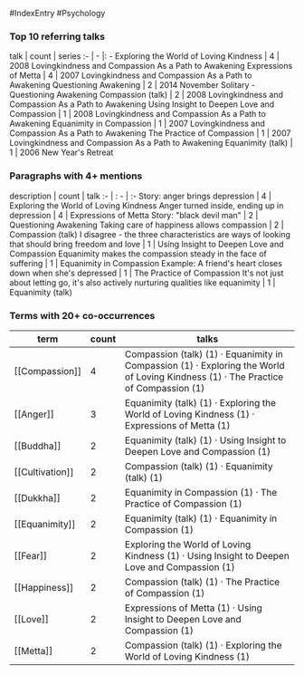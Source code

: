 #IndexEntry #Psychology

### Top 10 referring talks
talk | count | series
:- | - |: -
<a data-href="Exploring the World of Loving Kindness" class="internal-link">Exploring the World of Loving Kindness</a> | 4 | <a data-href="2008 Lovingkindness and Compassion As a Path to Awakening" class="internal-link">2008 Lovingkindness and Compassion As a Path to Awakening</a>
<a data-href="Expressions of Metta" class="internal-link">Expressions of Metta</a> | 4 | <a data-href="2007 Lovingkindness and Compassion As a Path to Awakening" class="internal-link">2007 Lovingkindness and Compassion As a Path to Awakening</a>
<a data-href="Questioning Awakening" class="internal-link">Questioning Awakening</a> | 2 | <a data-href="2014 November Solitary - Questioning Awakening" class="internal-link">2014 November Solitary - Questioning Awakening</a>
<a data-href="Compassion (talk)" class="internal-link">Compassion (talk)</a> | 2 | <a data-href="2008 Lovingkindness and Compassion As a Path to Awakening" class="internal-link">2008 Lovingkindness and Compassion As a Path to Awakening</a>
<a data-href="Using Insight to Deepen Love and Compassion" class="internal-link">Using Insight to Deepen Love and Compassion</a> | 1 | <a data-href="2008 Lovingkindness and Compassion As a Path to Awakening" class="internal-link">2008 Lovingkindness and Compassion As a Path to Awakening</a>
<a data-href="Equanimity in Compassion" class="internal-link">Equanimity in Compassion</a> | 1 | <a data-href="2007 Lovingkindness and Compassion As a Path to Awakening" class="internal-link">2007 Lovingkindness and Compassion As a Path to Awakening</a>
<a data-href="The Practice of Compassion" class="internal-link">The Practice of Compassion</a> | 1 | <a data-href="2007 Lovingkindness and Compassion As a Path to Awakening" class="internal-link">2007 Lovingkindness and Compassion As a Path to Awakening</a>
<a data-href="Equanimity (talk)" class="internal-link">Equanimity (talk)</a> | 1 | <a data-href="2006 New Year's Retreat" class="internal-link">2006 New Year&#x27;s Retreat</a>

### Paragraphs with 4+ mentions
description | count | talk
:- | : - | :-
<a aria-label-position="top" aria-label="Exploring the World of Loving Kindness > Story anger brings depression" data-href="Exploring the World of Loving Kindness#Story anger brings depression" class="internal-link">Story: anger brings depression</a> | 4 | <a data-href="Exploring the World of Loving Kindness" class="internal-link">Exploring the World of Loving Kindness</a>
<a aria-label-position="top" aria-label="Expressions of Metta > Anger turned inside ending up in depression" data-href="Expressions of Metta#Anger turned inside ending up in depression" class="internal-link">Anger turned inside, ending up in depression</a> | 4 | <a data-href="Expressions of Metta" class="internal-link">Expressions of Metta</a>
<a aria-label-position="top" aria-label="Questioning Awakening > Story black devil man" data-href="Questioning Awakening#Story black devil man" class="internal-link">Story: &quot;black devil man&quot;</a> | 2 | <a data-href="Questioning Awakening" class="internal-link">Questioning Awakening</a>
<a aria-label-position="top" aria-label="Compassion (talk) > Taking care of happiness allows compassion" data-href="Compassion (talk)#Taking care of happiness allows compassion" class="internal-link">Taking care of happiness allows compassion</a> | 2 | <a data-href="Compassion (talk)" class="internal-link">Compassion (talk)</a>
<a aria-label-position="top" aria-label="Using Insight to Deepen Love and Compassion > I disagree - the three characteristics are ways of looking that should bring freedom and love" data-href="Using Insight to Deepen Love and Compassion#I disagree - the three characteristics are ways of looking that should bring freedom and love" class="internal-link">I disagree - the three characteristics are ways of looking that should bring freedom and love</a> | 1 | <a data-href="Using Insight to Deepen Love and Compassion" class="internal-link">Using Insight to Deepen Love and Compassion</a>
<a aria-label-position="top" aria-label="Equanimity in Compassion > Equanimity makes the compassion steady in the face of suffering" data-href="Equanimity in Compassion#Equanimity makes the compassion steady in the face of suffering" class="internal-link">Equanimity makes the compassion steady in the face of suffering</a> | 1 | <a data-href="Equanimity in Compassion" class="internal-link">Equanimity in Compassion</a>
<a aria-label-position="top" aria-label="The Practice of Compassion > Example A friends heart closes down when shes depressed" data-href="The Practice of Compassion#Example A friend's heart closes down when she's depressed" class="internal-link">Example: A friend&#x27;s heart closes down when she&#x27;s depressed</a> | 1 | <a data-href="The Practice of Compassion" class="internal-link">The Practice of Compassion</a>
<a aria-label-position="top" aria-label="Equanimity (talk) > Its not just about letting go its also actively nurturing qualities like equanimity" data-href="Equanimity (talk)#It's not just about letting go it's also actively nurturing qualities like equanimity" class="internal-link">It&#x27;s not just about letting go, it&#x27;s also actively nurturing qualities like equanimity</a> | 1 | <a data-href="Equanimity (talk)" class="internal-link">Equanimity (talk)</a>

### Terms with 20+ co-occurrences
term | count | talks
-|-|-
[[Compassion]] | 4 | <span class="counts"><a data-href="Compassion (talk)" class="internal-link">Compassion (talk)</a> (1) · <a data-href="Equanimity in Compassion" class="internal-link">Equanimity in Compassion</a> (1) · <a data-href="Exploring the World of Loving Kindness" class="internal-link">Exploring the World of Loving Kindness</a> (1) · <a data-href="The Practice of Compassion" class="internal-link">The Practice of Compassion</a> (1)</span> 
[[Anger]] | 3 | <span class="counts"><a data-href="Equanimity (talk)" class="internal-link">Equanimity (talk)</a> (1) · <a data-href="Exploring the World of Loving Kindness" class="internal-link">Exploring the World of Loving Kindness</a> (1) · <a data-href="Expressions of Metta" class="internal-link">Expressions of Metta</a> (1)</span> 
[[Buddha]] | 2 | <span class="counts"><a data-href="Equanimity (talk)" class="internal-link">Equanimity (talk)</a> (1) · <a data-href="Using Insight to Deepen Love and Compassion" class="internal-link">Using Insight to Deepen Love and Compassion</a> (1)</span> 
[[Cultivation]] | 2 | <span class="counts"><a data-href="Compassion (talk)" class="internal-link">Compassion (talk)</a> (1) · <a data-href="Equanimity (talk)" class="internal-link">Equanimity (talk)</a> (1)</span> 
[[Dukkha]] | 2 | <span class="counts"><a data-href="Equanimity in Compassion" class="internal-link">Equanimity in Compassion</a> (1) · <a data-href="The Practice of Compassion" class="internal-link">The Practice of Compassion</a> (1)</span> 
[[Equanimity]] | 2 | <span class="counts"><a data-href="Equanimity (talk)" class="internal-link">Equanimity (talk)</a> (1) · <a data-href="Equanimity in Compassion" class="internal-link">Equanimity in Compassion</a> (1)</span> 
[[Fear]] | 2 | <span class="counts"><a data-href="Exploring the World of Loving Kindness" class="internal-link">Exploring the World of Loving Kindness</a> (1) · <a data-href="Using Insight to Deepen Love and Compassion" class="internal-link">Using Insight to Deepen Love and Compassion</a> (1)</span> 
[[Happiness]] | 2 | <span class="counts"><a data-href="Compassion (talk)" class="internal-link">Compassion (talk)</a> (1) · <a data-href="The Practice of Compassion" class="internal-link">The Practice of Compassion</a> (1)</span> 
[[Love]] | 2 | <span class="counts"><a data-href="Expressions of Metta" class="internal-link">Expressions of Metta</a> (1) · <a data-href="Using Insight to Deepen Love and Compassion" class="internal-link">Using Insight to Deepen Love and Compassion</a> (1)</span> 
[[Metta]] | 2 | <span class="counts"><a data-href="Compassion (talk)" class="internal-link">Compassion (talk)</a> (1) · <a data-href="Exploring the World of Loving Kindness" class="internal-link">Exploring the World of Loving Kindness</a> (1)</span> 

